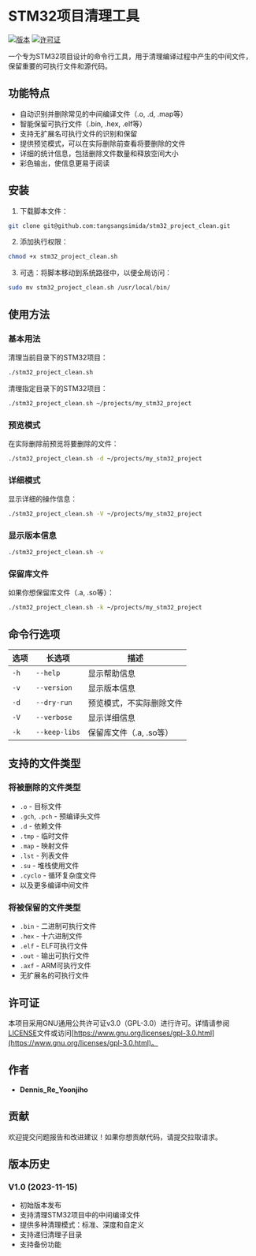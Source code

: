 # STM32项目清理工具

[![版本](https://img.shields.io/badge/版本-1.0-blue.svg)](https://github.com/username/stm32_project_clean/releases/tag/v1.0)
[![许可证](https://img.shields.io/badge/许可证-GPL--3.0-green.svg)](LICENSE)

一个专为STM32项目设计的命令行工具，用于清理编译过程中产生的中间文件，保留重要的可执行文件和源代码。

## 功能特点

- 自动识别并删除常见的中间编译文件（.o, .d, .map等）
- 智能保留可执行文件（.bin, .hex, .elf等）
- 支持无扩展名可执行文件的识别和保留
- 提供预览模式，可以在实际删除前查看将要删除的文件
- 详细的统计信息，包括删除文件数量和释放空间大小
- 彩色输出，使信息更易于阅读

## 安装

1. 下载脚本文件：

```bash
git clone git@github.com:tangsangsimida/stm32_project_clean.git
```

2. 添加执行权限：

```bash
chmod +x stm32_project_clean.sh
```

3. 可选：将脚本移动到系统路径中，以便全局访问：

```bash
sudo mv stm32_project_clean.sh /usr/local/bin/
```

## 使用方法

### 基本用法

清理当前目录下的STM32项目：

```bash
./stm32_project_clean.sh
```

清理指定目录下的STM32项目：

```bash
./stm32_project_clean.sh ~/projects/my_stm32_project
```

### 预览模式

在实际删除前预览将要删除的文件：

```bash
./stm32_project_clean.sh -d ~/projects/my_stm32_project
```

### 详细模式

显示详细的操作信息：

```bash
./stm32_project_clean.sh -V ~/projects/my_stm32_project
```

### 显示版本信息

```bash
./stm32_project_clean.sh -v
```

### 保留库文件

如果你想保留库文件（.a, .so等）：

```bash
./stm32_project_clean.sh -k ~/projects/my_stm32_project
```

## 命令行选项

| 选项 | 长选项 | 描述 |
|------|--------|------|
| `-h` | `--help` | 显示帮助信息 |
| `-v` | `--version` | 显示版本信息 |
| `-d` | `--dry-run` | 预览模式，不实际删除文件 |
| `-V` | `--verbose` | 显示详细信息 |
| `-k` | `--keep-libs` | 保留库文件（.a, .so等） |

## 支持的文件类型

### 将被删除的文件类型

- `.o` - 目标文件
- `.gch`, `.pch` - 预编译头文件
- `.d` - 依赖文件
- `.tmp` - 临时文件
- `.map` - 映射文件
- `.lst` - 列表文件
- `.su` - 堆栈使用文件
- `.cyclo` - 循环复杂度文件
- 以及更多编译中间文件

### 将被保留的文件类型

- `.bin` - 二进制可执行文件
- `.hex` - 十六进制文件
- `.elf` - ELF可执行文件
- `.out` - 输出可执行文件
- `.axf` - ARM可执行文件
- 无扩展名的可执行文件

## 许可证

本项目采用GNU通用公共许可证v3.0（GPL-3.0）进行许可。详情请参阅[LICENSE](LICENSE)文件或访问[https://www.gnu.org/licenses/gpl-3.0.html](https://www.gnu.org/licenses/gpl-3.0.html)。

## 作者

- **Dennis_Re_Yoonjiho**

## 贡献

欢迎提交问题报告和改进建议！如果你想贡献代码，请提交拉取请求。

## 版本历史

### V1.0 (2023-11-15)
- 初始版本发布
- 支持清理STM32项目中的中间编译文件
- 提供多种清理模式：标准、深度和自定义
- 支持递归清理子目录
- 支持备份功能